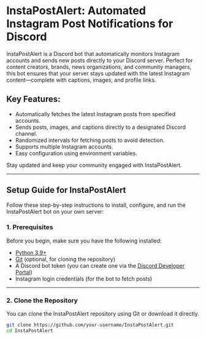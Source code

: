 # InstaPostAlert: Automated Instagram Post Notifications for Discord

InstaPostAlert is a Discord bot that automatically monitors Instagram accounts and sends new posts directly to your Discord server. Perfect for content creators, brands, news organizations, and community managers, this bot ensures that your server stays updated with the latest Instagram content—complete with captions, images, and profile links.

## Key Features:
- Automatically fetches the latest Instagram posts from specified accounts.
- Sends posts, images, and captions directly to a designated Discord channel.
- Randomized intervals for fetching posts to avoid detection.
- Supports multiple Instagram accounts.
- Easy configuration using environment variables.

Stay updated and keep your community engaged with InstaPostAlert.

---

## Setup Guide for InstaPostAlert

Follow these step-by-step instructions to install, configure, and run the InstaPostAlert bot on your own server:

### 1. Prerequisites

Before you begin, make sure you have the following installed:
- [Python 3.9+](https://www.python.org/downloads/)
- [Git](https://git-scm.com/downloads) (optional, for cloning the repository)
- A Discord bot token (you can create one via the [Discord Developer Portal](https://discord.com/developers/applications))
- Instagram login credentials (for the bot to fetch posts)

---

### 2. Clone the Repository

You can clone the InstaPostAlert repository using Git or download it directly.

```bash
git clone https://github.com/your-username/InstaPostAlert.git
cd InstaPostAlert
